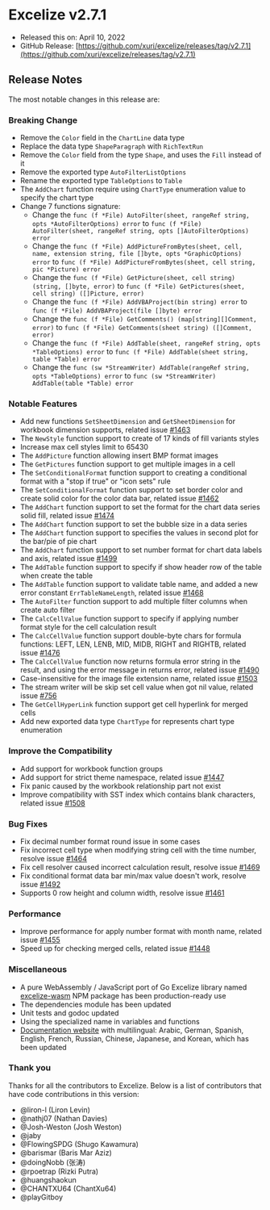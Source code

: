 # Excelize v2.7.1

* Released this on: April 10, 2022
* GitHub Release: [https://github.com/xuri/excelize/releases/tag/v2.7.1](https://github.com/xuri/excelize/releases/tag/v2.7.1)

## Release Notes

The most notable changes in this release are:

### Breaking Change

* Remove the `Color` field in the `ChartLine` data type
* Replace the data type `ShapeParagraph` with `RichTextRun`
* Remove the `Color` field from the type `Shape`, and uses the `Fill` instead of it
* Remove the exported type `AutoFilterListOptions`
* Rename the exported type `TableOptions` to `Table`
* The `AddChart` function require using `ChartType` enumeration value to specify the chart type
* Change 7 functions signature:
  * Change the `func (f *File) AutoFilter(sheet, rangeRef string, opts *AutoFilterOptions) error` to `func (f *File) AutoFilter(sheet, rangeRef string, opts []AutoFilterOptions) error`
  * Change the `func (f *File) AddPictureFromBytes(sheet, cell, name, extension string, file []byte, opts *GraphicOptions) error` to `func (f *File) AddPictureFromBytes(sheet, cell string, pic *Picture) error`
  * Change the `func (f *File) GetPicture(sheet, cell string) (string, []byte, error)` to `func (f *File) GetPictures(sheet, cell string) ([]Picture, error)`
  * Change the `func (f *File) AddVBAProject(bin string) error` to `func (f *File) AddVBAProject(file []byte) error`
  * Change the `func (f *File) GetComments() (map[string][]Comment, error)` to `func (f *File) GetComments(sheet string) ([]Comment, error)`
  * Change the `func (f *File) AddTable(sheet, rangeRef string, opts *TableOptions) error` to `func (f *File) AddTable(sheet string, table *Table) error`
  * Change the `func (sw *StreamWriter) AddTable(rangeRef string, opts *TableOptions) error` to `func (sw *StreamWriter) AddTable(table *Table) error`

### Notable Features

* Add new functions `SetSheetDimension` and `GetSheetDimension` for workbook dimension supports, related issue [#1463](https://github.com/xuri/excelize/issues/1463)
* The `NewStyle` function support to create of 17 kinds of fill variants styles
* Increase max cell styles limit to 65430
* The `AddPicture` function allowing insert BMP format images
* The `GetPictures` function support to get multiple images in a cell
* The `SetConditionalFormat` function support to creating a conditional format with a "stop if true" or "icon sets" rule
* The `SetConditionalFormat` function support to set border color and create solid color for the color data bar, related issue [#1462](https://github.com/xuri/excelize/issues/1462)
* The `AddChart` function support to set the format for the chart data series solid fill, related issue [#1474](https://github.com/xuri/excelize/issues/1474)
* The `AddChart` function support to set the bubble size in a data series
* The `AddChart` function support to specifies the values in second plot for the bar/pie of pie chart
* The `AddChart` function support to set number format for chart data labels and axis, related issue [#1499](https://github.com/xuri/excelize/issues/1499)
* The `AddTable` function support to specify if show header row of the table when create the table
* The `AddTable` function support to validate table name, and added a new error constant `ErrTableNameLength`, related issue [#1468](https://github.com/xuri/excelize/issues/1468)
* The `AutoFilter` function support to add multiple filter columns when create auto filter
* The `CalcCellValue` function support to specify if applying number format style for the cell calculation result
* The `CalcCellValue` function support double-byte chars for formula functions: LEFT, LEN, LENB, MID, MIDB, RIGHT and RIGHTB, related issue [#1476](https://github.com/xuri/excelize/issues/1476)
* The `CalcCellValue` function now returns formula error string in the result, and using the error message in returns error, related issue [#1490](https://github.com/xuri/excelize/issues/1490)
* Case-insensitive for the image file extension name, related issue [#1503](https://github.com/xuri/excelize/issues/1503)
* The stream writer will be skip set cell value when got nil value, related issue [#756](https://github.com/xuri/excelize/issues/756)
* The `GetCellHyperLink` function support get cell hyperlink for merged cells
* Add new exported data type `ChartType` for represents chart type enumeration

### Improve the Compatibility

* Add support for workbook function groups
* Add support for strict theme namespace, related issue [#1447](https://github.com/xuri/excelize/issues/1447)
* Fix panic caused by the workbook relationship part not exist
* Improve compatibility with SST index which contains blank characters, related issue [#1508](https://github.com/xuri/excelize/issues/1508)

### Bug Fixes

* Fix decimal number format round issue in some cases
* Fix incorrect cell type when modifying string cell with the time number, resolve issue [#1464](https://github.com/xuri/excelize/issues/1464)
* Fix cell resolver caused incorrect calculation result, resolve issue [#1469](https://github.com/xuri/excelize/issues/1469)
* Fix conditional format data bar min/max value doesn't work, resolve issue [#1492](https://github.com/xuri/excelize/issues/1492)
* Supports 0 row height and column width, resolve issue [#1461](https://github.com/xuri/excelize/issues/1461)

### Performance

* Improve performance for apply number format with month name, related issue [#1455](https://github.com/xuri/excelize/issues/1455)
* Speed up for checking merged cells, related issue [#1448](https://github.com/xuri/excelize/issues/1448)

### Miscellaneous

* A pure WebAssembly / JavaScript port of Go Excelize library named [excelize-wasm](https://github.com/xuri/excelize-wasm) NPM package has been production-ready use
* The dependencies module has been updated
* Unit tests and godoc updated
* Using the specialized name in variables and functions
* [Documentation website](https://xuri.me/excelize) with multilingual: Arabic, German, Spanish, English, French, Russian, Chinese, Japanese, and Korean, which has been updated

### Thank you

Thanks for all the contributors to Excelize. Below is a list of contributors that have code contributions in this version:

* @liron-l (Liron Levin)
* @nathj07 (Nathan Davies)
* @Josh-Weston (Josh Weston)
* @jaby
* @FlowingSPDG (Shugo Kawamura)
* @barismar (Baris Mar Aziz)
* @doingNobb (张涛)
* @rpoetrap (Rizki Putra)
* @huangshaokun
* @CHANTXU64 (ChantXu64)
* @playGitboy

